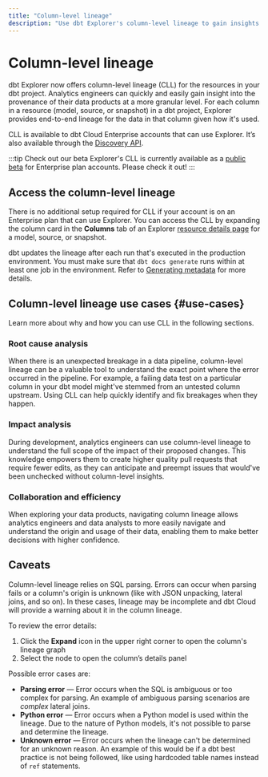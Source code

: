 ```yaml
---
title: "Column-level lineage"
description: "Use dbt Explorer's column-level lineage to gain insights about your data at a granular level."
---
```


# Column-level lineage <Lifecycle status='beta' />

dbt Explorer now offers column-level lineage (CLL) for the resources in your dbt project. Analytics engineers can quickly and easily gain insight into the provenance of their data products at a more granular level. For each column in a resource (model, source, or snapshot) in a dbt project, Explorer provides end-to-end lineage for the data in that column given how it's used.

CLL is available to dbt Cloud Enterprise accounts that can use Explorer. It’s also available through the [Discovery API](/docs/dbt-cloud-apis/discovery-api).

:::tip Check out our beta
Explorer's CLL is currently available as a [public beta](/docs/dbt-versions/product-lifecycles#dbt-cloud) for Enterprise plan accounts. Please check it out! 
:::

## Access the column-level lineage

There is no additional setup required for CLL if your account is on an Enterprise plan that can use Explorer. You can access the CLL by expanding the column card in the **Columns** tab of an Explorer [resource details page](/docs/collaborate/explore-projects#view-resource-details) for a model, source, or snapshot.

dbt updates the lineage after each run that's executed in the production environment. You must make sure that `dbt docs generate` runs within at least one job in the environment. Refer to [Generating metadata](/docs/collaborate/explore-projects#generate-metadata) for more details.

<Lightbox src="/img/docs/collaborate/dbt-explorer/example-cll.png" width="40%" title="Example of the Columns tab and where to expand for the CLL"/>

<LoomVideo id='3040bf2a2ade45eca7942a7aed6b730c' />

## Column-level lineage use cases {#use-cases}

Learn more about why and how you can use CLL in the following sections. 

### Root cause analysis

When there is an unexpected breakage in a data pipeline, column-level lineage can be a valuable tool to understand the exact point where the error occurred in the pipeline. For example, a failing data test on a particular column in your dbt model might've stemmed from an untested column upstream. Using CLL can help quickly identify and fix breakages when they happen.

### Impact analysis

During development, analytics engineers can use column-level lineage to understand the full scope of the impact of their proposed changes. This knowledge empowers them to create higher quality pull requests that require fewer edits, as they can anticipate and preempt issues that would've been unchecked without column-level insights. 

### Collaboration and efficiency

When exploring your data products, navigating column lineage allows analytics engineers and data analysts to more easily navigate and understand the origin and usage of their data, enabling them to make better decisions with higher confidence.

## Caveats

Column-level lineage relies on SQL parsing. Errors can occur when parsing fails or a column's origin is unknown (like with JSON unpacking, lateral joins, and so on). In these cases, lineage may be incomplete and dbt Cloud will provide a warning about it in the column lineage. 

<Lightbox src="/img/docs/collaborate/dbt-explorer/example-parsing-error-pill.png" title="Example of warning in the full lineage graph"/>

To review the error details:
1. Click the **Expand** icon in the upper right corner to open the column's lineage graph
1. Select the node to open the column’s details panel

Possible error cases are:

- **Parsing error** &mdash; Error occurs when the SQL is ambiguous or too complex for parsing. An example of ambiguous parsing scenarios are _complex_ lateral joins.
- **Python error** &mdash; Error occurs when a Python model is used within the lineage. Due to the nature of Python models, it's not possible to parse and determine the lineage.
- **Unknown error** &mdash; Error occurs when the lineage can't be determined for an unknown reason. An example of this would be if a dbt best practice is not being followed, like using hardcoded table names instead of `ref` statements.